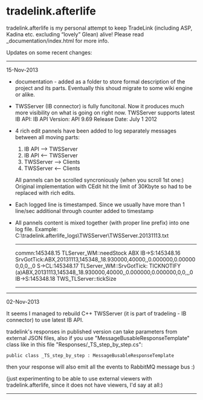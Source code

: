 tradelink.afterlife
===================

tradelink.afterlife is my personal attempt to keep TradeLink (including ASP, Kadina etc. excluding &ldquo;lovely&rdquo; Glean) alive!
Please read _documentation/index.html for more info.

Updates on some recent changes:

<hr>
15-Nov-2013 

* documentation - added as a folder to store formal description of the project and its parts.
  Eventually this shoud migrate to some wiki engine or alike.

* TWSServer (IB connector) is fully funcitonal. Now it produces much more visibility on what is going on right now.
  TWSServer supports latest IB API:
	IB API Version:	API 9.69
	Release Date: July 1 2012

* 4 rich edit pannels have been added to log separately messages between all moving parts:
	1) IB API --> TWSServer
	2) IB API <-- TWSServer
	3) TWSServer --> Clients
	4) TWSServer <-- Clients

  All pannels can be scrolled syncroniously (when you scroll 1st one:)
  Original implementation with CEdit hit the limit of 30Kbyte so had to be replaced with rich edits.

* Each logged line is timestamped. Since we usually have more than 1 line/sec additional through counter added to timestamp

* All pannels content is mixed together (with proper line prefix) into one log file. Example:
  C:\tradelink.afterlife\_logs\TWSServer\TWSServer.20131113.txt
	* * *
	commn:145348.15 TLServer_WM::needStock ABX
	IB->S:145348.16 SrvGotTick:ABX,20131113,145348,,18.930000,40000,,0.000000,0.000000,0,0,,,0
	S->CL:145348.17 TLServer_WM::SrvGotTick: TICKNOTIFY (a)ABX,20131113,145348,,18.930000,40000,,0.000000,0.000000,0,0,,,0
	IB->S:145348.18 TWS_TLServer::tickSize
	* * *

<hr>
02-Nov-2013

It seems I managed to rebuild C++ TWSServer (it is part of tradeling - IB connector) to use latest IB API.

tradelink's responses in published version can take parameters from external JSON files, also if you use "MessageBusableResponseTemplate" class
like in this file "Responses/_TS_step_by_step.cs":

    public class _TS_step_by_step : MessageBusableResponseTemplate

then your response will also emit all the events to RabbitMQ message bus :)

(just experimenting to be able to use external viewers with tradelink.afterlife, since it does not have viewers, I'd say at all:)
<hr>
